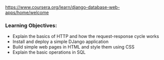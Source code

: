 https://www.coursera.org/learn/django-database-web-apps/home/welcome

### Learning Objectives:
- Explain the basics of HTTP and how the request-response cycle works
- Install and deploy a simple DJango application
- Build simple web pages in HTML and style them using CSS
- Explain the basic operations in SQL
